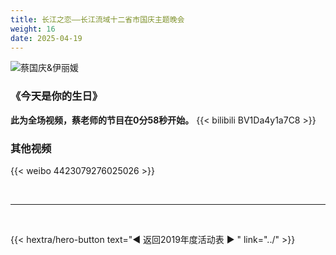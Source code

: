 ```yaml
---
title: 长江之恋——长江流域十二省市国庆主题晚会
weight: 16
date: 2025-04-19
---
```


![蔡国庆&伊丽媛](https://hao6.qhimg.com/t014cfb883d9ee4acca.jpg)


### 《今天是你的生日》
**此为全场视频，蔡老师的节目在0分58秒开始。**
{{< bilibili BV1Da4y1a7C8 >}}


### 其他视频

{{< weibo 4423079276025026 >}}


<br>
<hr>
<br>

{{< hextra/hero-button text="◀ 返回2019年度活动表 ▶ " link="../" >}}

